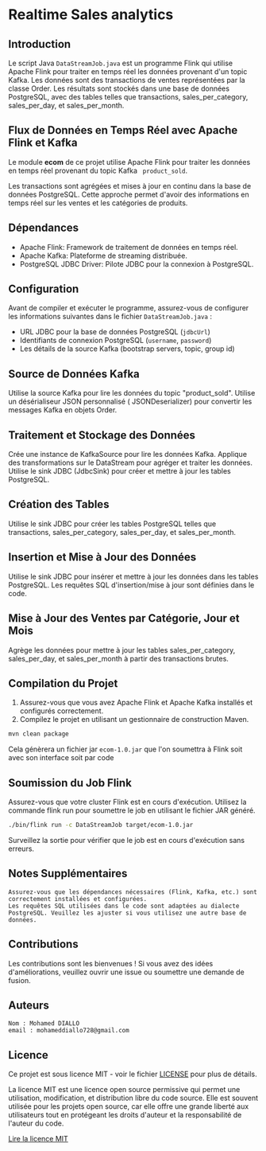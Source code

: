 # Realtime Sales analytics

## Introduction

Le script Java `DataStreamJob.java` est un programme Flink qui utilise Apache Flink pour traiter en temps réel les
données provenant d'un topic Kafka. Les données sont des transactions de ventes représentées par la classe Order. Les
résultats sont stockés dans une base de données PostgreSQL, avec des tables telles que transactions, sales_per_category,
sales_per_day, et sales_per_month.

## Flux de Données en Temps Réel avec Apache Flink et Kafka

Le module **ecom** de ce projet utilise Apache Flink pour traiter les données en temps réel provenant du topic Kafka `
product_sold`.

Les transactions sont agrégées et mises à jour en continu dans la base de données PostgreSQL. Cette approche permet
d'avoir des informations en temps réel sur les ventes et les catégories de produits.

## Dépendances

- Apache Flink: Framework de traitement de données en temps réel.
- Apache Kafka: Plateforme de streaming distribuée.
- PostgreSQL JDBC Driver: Pilote JDBC pour la connexion à PostgreSQL.

## Configuration

Avant de compiler et exécuter le programme, assurez-vous de configurer les informations suivantes dans le
fichier `DataStreamJob.java` :

- URL JDBC pour la base de données PostgreSQL (`jdbcUrl`)
- Identifiants de connexion PostgreSQL (`username`, `password`)
- Les détails de la source Kafka (bootstrap servers, topic, group id)

## Source de Données Kafka

Utilise la source Kafka pour lire les données du topic "product_sold". Utilise un désérialiseur JSON personnalisé (
JSONDeserializer) pour convertir les messages Kafka en objets Order.

## Traitement et Stockage des Données

Crée une instance de KafkaSource pour lire les données Kafka. Applique des transformations sur le DataStream<Order>
pour agréger et traiter les données. Utilise le sink JDBC (JdbcSink) pour créer et mettre à jour les tables PostgreSQL.

## Création des Tables

Utilise le sink JDBC pour créer les tables PostgreSQL telles que transactions, sales_per_category, sales_per_day, et
sales_per_month.

## Insertion et Mise à Jour des Données

Utilise le sink JDBC pour insérer et mettre à jour les données dans les tables PostgreSQL. Les requêtes SQL
d'insertion/mise à jour sont définies dans le code.

## Mise à Jour des Ventes par Catégorie, Jour et Mois

Agrège les données pour mettre à jour les tables sales_per_category, sales_per_day, et sales_per_month à partir des
transactions brutes.

## Compilation du Projet

1. Assurez-vous que vous avez Apache Flink et Apache Kafka installés et configurés correctement.
2. Compilez le projet en utilisant un gestionnaire de construction Maven.

```bash
mvn clean package
```

Cela génèrera un fichier jar `ecom-1.0.jar` que l'on soumettra à Flink soit avec son interface soit par code

## Soumission du Job Flink

Assurez-vous que votre cluster Flink est en cours d'exécution. Utilisez la commande flink run pour soumettre le job en
utilisant le fichier JAR généré.

```bash
./bin/flink run -c DataStreamJob target/ecom-1.0.jar
```

Surveillez la sortie pour vérifier que le job est en cours d'exécution sans erreurs.

## Notes Supplémentaires

    Assurez-vous que les dépendances nécessaires (Flink, Kafka, etc.) sont correctement installées et configurées.
    Les requêtes SQL utilisées dans le code sont adaptées au dialecte PostgreSQL. Veuillez les ajuster si vous utilisez une autre base de données.

## Contributions

Les contributions sont les bienvenues ! Si vous avez des idées d'améliorations, veuillez ouvrir une issue ou soumettre
une demande de fusion.

## Auteurs

    Nom : Mohamed DIALLO
    email : mohameddiallo728@gmail.com

## Licence

Ce projet est sous licence MIT - voir le fichier [LICENSE](https://opensource.org/licenses/MIT) pour plus de détails.

La licence MIT est une licence open source permissive qui permet une utilisation, modification, et distribution libre du
code source. Elle est souvent utilisée pour les projets open source, car elle offre une grande liberté aux utilisateurs
tout en protégeant les droits d'auteur et la responsabilité de l'auteur du code.

[Lire la licence MIT](https://opensource.org/licenses/MIT)

